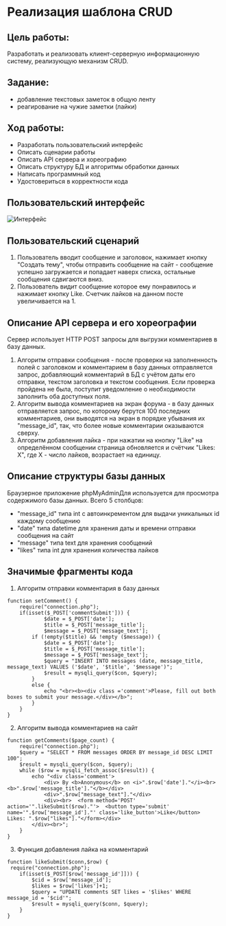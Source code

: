 # Реализация шаблона CRUD

## Цель работы:
Разработать и реализовать клиент-серверную информационную систему, реализующую механизм CRUD.

## Задание:
- добавление текстовых заметок в общую ленту
- реагирование на чужие заметки (лайки)
## Ход работы:
- Разработать пользовательский интерфейс
- Описать сценарии работы
- Описать API сервера и хореографию
- Описать структуру БД и алгоритмы обработки данных
- Написать программный код
- Удостовериться в корректности кода
## Пользовательский интерфейс
![Интерфейс](https://user-images.githubusercontent.com/119607566/209472430-5059581b-4060-4c3c-b8bd-7f17bf8ba8e7.png)
## Пользовательский сценарий
1. Пользователь вводит сообщение и заголовок, нажимает кнопку "Cоздать тему", чтобы отправить сообщение на сайт - сообщение успешно загружается и попадает наверх списка, остальные сообщения сдвигаются вниз.
2. Пользователь видит сообщение которое ему понравилось и нажимает кнопку Like. Счетчик лайков на данном посте увеличивается на 1.
## Описание API сервера и его хореографии
Сервер использует HTTP POST запросы для выгрузки комментариев в базу данных.

1. Алгоритм отправки сообщения - после проверки на заполненность полей с заголовком и комментарием в базу данных отправляется запрос, добавляющий комментарий в БД с учётом даты его отправки, текстом заголовка и текстом сообщения. Если проверка пройдена не была, поступит уведомление о необходимости заполнить оба доступных поля.
2. Алгоритм вывода комментариев на экран форума - в базу данных отправляется запрос, по которому берутся 100 последних комментариев, они выводятся на экран в порядке убывания их "message_id", так, что более новые комментарии оказываются сверху.
3. Алгоритм добавления лайка - при нажатии на кнопку "Like" на определённом сообщении страница обновляется и счётчик "Likes: Х", где Х - число лайков, возрастает на единицу.
## Описание структуры базы данных
Браузерное приложение phpMyAdminДля используется для просмотра содержимого базы данных. Всего 5 столбцов:

- "message_id" типа int с автоинкрементом для выдачи уникальных id каждому сообщению
- "date" типа datetime для хранения даты и времени отправки сообщения на сайт
- "message" типа text для хранения сообщений
- "likes" типа int для хранения количества лайков
## Значимые фрагменты кода
1. Алгоритм отправки комментария в базу данных
```
function setComment() {
    require("connection.php");
    if(isset($_POST['commentSubmit'])) {
            $date = $_POST['date'];
            $title = $_POST['message_title'];
            $message = $_POST['message_text'];
        if (!empty($title) && !empty ($message)) {
            $date = $_POST['date'];
            $title = $_POST['message_title'];
            $message = $_POST['message_text'];
            $query = "INSERT INTO messages (date, message_title, message_text) VALUES ('$date', '$title', '$message')";
            $result = mysqli_query($con, $query);
        }
        else {
            echo "<br><b><div class ='comment'>Please, fill out both boxes to submit your message.</div></b>";
        }
    }
}
```
2. Алгоритм вывода комментариев на сайт
```
function getComments($page_count) {
    require("connection.php");
    $query = "SELECT * FROM messages ORDER BY message_id DESC LIMIT 100";
    $result = mysqli_query($con, $query);
    while ($row = mysqli_fetch_assoc($result)) {   
        echo "<div class='comment'>
            <div> By <b>Anonymous</b> on <i>".$row['date']."</i><br><b>".$row['message_title']."</b></div>
            <div>".$row["message_text"]."</div>
            <div><br>  <form method='POST' action='".likeSubmit($row)."'>  <button type='submit' name='".$row['message_id']."' class='like_button'>Like</button>  Likes: ".$row["likes"]."</form></div>
        </div><br>";
    }
}
```
3. Функция добавления лайка на комментарий
```
function likeSubmit($conn,$row) {
 require("connection.php");
    if(isset($_POST[$row['message_id']])) {
        $cid = $row['message_id'];
        $likes = $row['likes']+1;
        $query = "UPDATE comments SET likes = '$likes' WHERE message_id = '$cid'";
        $result = mysqli_query($conn, $query);
    }
}
```
